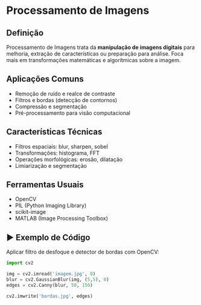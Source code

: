 
# Processamento de Imagens

##  Definição
Processamento de Imagens trata da **manipulação de imagens digitais** para melhoria, extração de características ou preparação para análise. Foca mais em transformações matemáticas e algorítmicas sobre a imagem.

##  Aplicações Comuns
- Remoção de ruído e realce de contraste
- Filtros e bordas (detecção de contornos)
- Compressão e segmentação
- Pré-processamento para visão computacional

##  Características Técnicas
- Filtros espaciais: blur, sharpen, sobel
- Transformações: histograma, FFT
- Operações morfológicas: erosão, dilatação
- Limiarização e segmentação

##  Ferramentas Usuais
- OpenCV
- PIL (Python Imaging Library)
- scikit-image
- MATLAB (Image Processing Toolbox)

## ▶️ Exemplo de Código
Aplicar filtro de desfoque e detector de bordas com OpenCV:
```python
import cv2

img = cv2.imread('imagem.jpg', 0)
blur = cv2.GaussianBlur(img, (5,5), 0)
edges = cv2.Canny(blur, 50, 150)

cv2.imwrite('bordas.jpg', edges)
